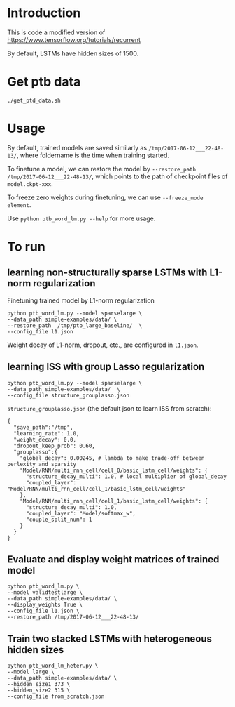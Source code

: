 # Introduction
This is code a modified version of https://www.tensorflow.org/tutorials/recurrent

By default, LSTMs have hidden sizes of 1500.
# Get ptb data
```
./get_ptd_data.sh
```

# Usage
By default, trained models are saved similarly as `/tmp/2017-06-12___22-48-13/`, where foldername is the time when training started.

To finetune a model, we can restore the model by `--restore_path /tmp/2017-06-12___22-48-13/`, which points to the path of checkpoint files of `model.ckpt-xxx`.

To freeze zero weights during finetuning, we can use `--freeze_mode element`.

Use `python ptb_word_lm.py --help` for more usage.
# To run
## learning non-structurally sparse LSTMs with L1-norm regularization
Finetuning trained model by L1-norm regularization
```
python ptb_word_lm.py --model sparselarge \
--data_path simple-examples/data/ \
--restore_path  /tmp/ptb_large_baseline/  \
--config_file l1.json
```
Weight decay of L1-norm, dropout, etc., are configured in `l1.json`.

## learning ISS with group Lasso regularization
```
python ptb_word_lm.py --model sparselarge \
--data_path simple-examples/data/  \
--config_file structure_grouplasso.json 
```

`structure_grouplasso.json` (the default json to learn ISS from scratch):
```
{
  "save_path":"/tmp",
  "learning_rate": 1.0,
  "weight_decay": 0.0,
  "dropout_keep_prob": 0.60,
  "grouplasso":{
    "global_decay": 0.00245, # lambda to make trade-off between perlexity and sparsity
    "Model/RNN/multi_rnn_cell/cell_0/basic_lstm_cell/weights": {
      "structure_decay_multi": 1.0, # local multiplier of global_decay
      "coupled_layer": "Model/RNN/multi_rnn_cell/cell_1/basic_lstm_cell/weights"
    },
    "Model/RNN/multi_rnn_cell/cell_1/basic_lstm_cell/weights": {
      "structure_decay_multi": 1.0,
      "coupled_layer": "Model/softmax_w",
      "couple_split_num": 1
    }
  }
}
```

## Evaluate and display weight matrices of trained model
```
python ptb_word_lm.py \
--model validtestlarge \
--data_path simple-examples/data/ \
--display_weights True \
--config_file l1.json \
--restore_path /tmp/2017-06-12___22-48-13/
```

## Train two stacked LSTMs with heterogeneous hidden sizes
```
python ptb_word_lm_heter.py \
--model large \
--data_path simple-examples/data/ \
--hidden_size1 373 \
--hidden_size2 315 \
--config_file from_scratch.json 
```

